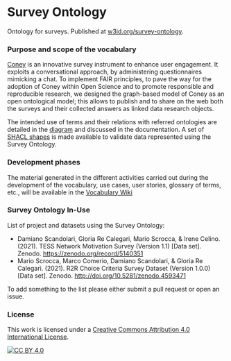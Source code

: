 # Survey Ontology

Ontology for surveys. Published at [w3id.org/survey-ontology](https://w3id.org/survey-ontology). 

### Purpose and scope of the vocabulary

[Coney](https://coney.cefriel.com/) is an innovative survey instrument to enhance user engagement. It exploits a conversational approach, by administering questionnaires mimicking a chat. To implement FAIR principles, to pave the way for the adoption of Coney within Open Science and to promote responsible and reproducible research, we designed the graph-based model of Coney as an open ontological model; this allows to publish and to share on the web both the surveys and their collected answers as linked data research objects.

The intended use of terms and their relations with referred ontologies are detailed in the [diagram](docs/ontology.png) and discussed in the documentation. A set of [SHACL shapes](ontology/sur_shapes.ttl) is made available to validate data represented using the Survey Ontology.

### Development phases

The material generated in the different activities carried out during the development of the vocabulary, use
cases, user stories, glossary of terms, etc., will be available in the [Vocabulary Wiki](#)

### Survey Ontology In-Use
List of project and datasets using the Survey Ontology:
- Damiano Scandolari, Gloria Re Calegari, Mario Scrocca, & Irene Celino. (2021). TESS Network Motivation Survey (Version 1.1) [Data set]. Zenodo. https://zenodo.org/record/5140351
- Mario Scrocca, Marco Comerio, Damiano Scandolari, & Gloria Re Calegari. (2021). R2R Choice Criteria Survey Dataset (Version 1.0.0) [Data set]. Zenodo. http://doi.org/10.5281/zenodo.4593471

To add something to the list please either submit a pull request or open an issue.

### License

This work is licensed under a [Creative Commons Attribution 4.0 International
License](http://creativecommons.org/licenses/by/4.0/).

[![CC BY 4.0](https://i.creativecommons.org/l/by/4.0/88x31.png)](http://creativecommons.org/licenses/by/4.0/)
